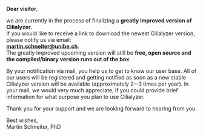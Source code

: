 <!-- ## Welcome to GitHub Pages -->
<!--
<div align="center"> 
   <a href="./index.html" style="font-size:25px;font-weight:600;"       >Home</a>  &nbsp;&nbsp;&nbsp;&nbsp;&nbsp;&nbsp;&nbsp;
   <a href="./download.html" style="font-size:25px;font-weight:400;"     >Download</a>  &nbsp;&nbsp;&nbsp;&nbsp;&nbsp;&nbsp;&nbsp;
   <a href="./tutorials.html" style="font-size:25px;font-weight:400;"    >Tutorials</a> &nbsp;&nbsp;&nbsp;&nbsp;&nbsp;&nbsp;&nbsp;
   <a href="./pinboard.html" style="font-size:25px;font-weight:400;"     >Pinboard</a>  &nbsp;&nbsp;&nbsp;&nbsp;&nbsp;&nbsp;&nbsp;
   <a href="./publications.html" style="font-size:25px;font-weight:400;" >Publications</a> 
</div> 

<br />
-->
**Dear visitor**,


we are currently in the process of finalizing a **greatly improved version of Cilialyzer**.  
If you would like to receive a link to download the newest Cilialyzer version, please notify us via email:  
**[martin.schneiter@unibe.ch](mailto:martin.schneiter@unibe.ch)**.  
The greatly improved upcoming version will still be **free, open source and the compiled/binary version runs out of the box**.

By your notification via mail, you help us to get to know our user base. All of our users will be registered and getting notified 
as soon as a new stable Cilialyzer version will be available (approximately 2--3 times per year). 
In your mail, we would very much appreciate, if you could provide brief information for what purpose you plan to use Cilialyzer.


Thank you for your support and we are looking forward to hearing from you. 


Best wishes,  
Martin Schneiter, PhD 
   
   
   
